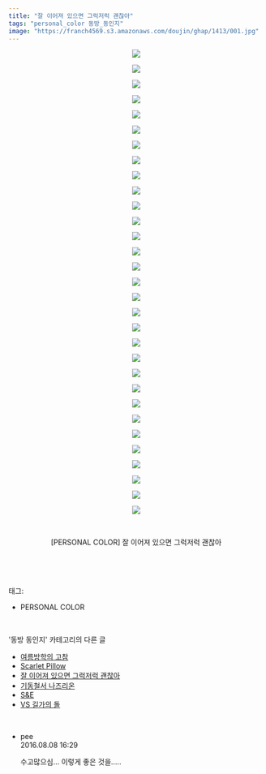 ```yaml
---
title: "잘 이어져 있으면 그럭저럭 괜찮아"
tags: "personal_color 동방_동인지"
image: "https://franch4569.s3.amazonaws.com/doujin/ghap/1413/001.jpg"
---
```

<div class="article">
<p style="text-align: center; clear: none; float: none;"><img src="{{ site.imgserver2 }}/ghap/1413/001.jpg"/></p>
<p style="text-align: center; clear: none; float: none;"><img src="{{ site.imgserver2 }}/ghap/1413/002.jpg"/></p>
<p style="text-align: center; clear: none; float: none;"><img src="{{ site.imgserver2 }}/ghap/1413/003.jpg"/></p>
<p style="text-align: center; clear: none; float: none;"><img src="{{ site.imgserver2 }}/ghap/1413/004.jpg"/></p>
<p style="text-align: center; clear: none; float: none;"><img src="{{ site.imgserver2 }}/ghap/1413/005.jpg"/></p>
<p style="text-align: center; clear: none; float: none;"><img src="{{ site.imgserver2 }}/ghap/1413/006.jpg"/></p>
<p style="text-align: center; clear: none; float: none;"><img src="{{ site.imgserver2 }}/ghap/1413/007.jpg"/></p>
<p style="text-align: center; clear: none; float: none;"><img src="{{ site.imgserver2 }}/ghap/1413/008.jpg"/></p>
<p style="text-align: center; clear: none; float: none;"><img src="{{ site.imgserver2 }}/ghap/1413/009.jpg"/></p>
<p style="text-align: center; clear: none; float: none;"><img src="{{ site.imgserver2 }}/ghap/1413/010.jpg"/></p>
<p style="text-align: center; clear: none; float: none;"><img src="{{ site.imgserver2 }}/ghap/1413/011.jpg"/></p>
<p style="text-align: center; clear: none; float: none;"><img src="{{ site.imgserver2 }}/ghap/1413/012.jpg"/></p>
<p style="text-align: center; clear: none; float: none;"><img src="{{ site.imgserver2 }}/ghap/1413/013.jpg"/></p>
<p style="text-align: center; clear: none; float: none;"><img src="{{ site.imgserver2 }}/ghap/1413/014.jpg"/></p>
<p style="text-align: center; clear: none; float: none;"><img src="{{ site.imgserver2 }}/ghap/1413/015.jpg"/></p>
<p style="text-align: center; clear: none; float: none;"><img src="{{ site.imgserver2 }}/ghap/1413/016.jpg"/></p>
<p style="text-align: center; clear: none; float: none;"><img src="{{ site.imgserver2 }}/ghap/1413/017.jpg"/></p>
<p style="text-align: center; clear: none; float: none;"><img src="{{ site.imgserver2 }}/ghap/1413/018.jpg"/></p>
<p style="text-align: center; clear: none; float: none;"><img src="{{ site.imgserver2 }}/ghap/1413/019.jpg"/></p>
<p style="text-align: center; clear: none; float: none;"><img src="{{ site.imgserver2 }}/ghap/1413/020.jpg"/></p>
<p style="text-align: center; clear: none; float: none;"><img src="{{ site.imgserver2 }}/ghap/1413/021.jpg"/></p>
<p style="text-align: center; clear: none; float: none;"><img src="{{ site.imgserver2 }}/ghap/1413/022.jpg"/></p>
<p style="text-align: center; clear: none; float: none;"><img src="{{ site.imgserver2 }}/ghap/1413/023.jpg"/></p>
<p style="text-align: center; clear: none; float: none;"><img src="{{ site.imgserver2 }}/ghap/1413/024.jpg"/></p>
<p style="text-align: center; clear: none; float: none;"><img src="{{ site.imgserver2 }}/ghap/1413/025.jpg"/></p>
<p style="text-align: center; clear: none; float: none;"><img src="{{ site.imgserver2 }}/ghap/1413/026.jpg"/></p>
<p style="text-align: center; clear: none; float: none;"><img src="{{ site.imgserver2 }}/ghap/1413/027.jpg"/></p>
<p style="text-align: center; clear: none; float: none;"><img src="{{ site.imgserver2 }}/ghap/1413/028.jpg"/></p>
<p style="text-align: center; clear: none; float: none;"><img src="{{ site.imgserver2 }}/ghap/1413/029.jpg"/></p>
<p style="text-align: center; clear: none; float: none;"><img src="{{ site.imgserver2 }}/ghap/1413/030.jpg"/></p>
<p style="text-align: center; clear: none; float: none;"><img src="{{ site.imgserver2 }}/ghap/1413/031.jpg"/></p>
<p style="text-align: center; clear: none; float: none;"><br/></p>
<p style="text-align: center; clear: none; float: none;">[PERSONAL COLOR] 잘 이어져 있으면 그럭저럭 괜찮아</p>
<p><br/></p>
</div><br/>
<div class="tagTrail">
<p>태그: </p>
<ul>
<li>PERSONAL COLOR</li>
</ul>
</div><br/>
<div class="another">
<p>'동방 동인지' 카테고리의 다른 글</p>
<ul>
<li><a href="/ghap_1415">여름방학의 고참</a></li>
<li><a href="/ghap_1414">Scarlet Pillow</a></li>
<li><a href="/ghap_1413">잘 이어져 있으면 그럭저럭 괜찮아</a></li>
<li><a href="/ghap_1412">기동철서 나즈리온</a></li>
<li><a href="/ghap_1411">S&amp;E</a></li>
<li><a href="/ghap_1410">VS 길가의 돌</a></li>
</ul>
</div><br/>
<div class="cb_module cb_fluid">
<div class="cb_wrt cb_profile">
<div class="comment">
<ul>
<li class="cb_thumb_off" id="comment14776667">
<div class="cb_comment_area">
<div class="cb_info_area">
<div class="cb_section">
<span class="cb_nick_name">pee</span>
</div>
<div class="cb_section">
<span class="cb_date">2016.08.08 16:29 </span>
</div>
</div>
<div class="cb_dsc_comment">
<p class="cb_dsc">
											수고많으심... 이렇게  좋은 것을.....
										</p>
</div>
</div></li>
</ul>
</div>
</div><!-- commentList close -->
</div><br/>
